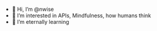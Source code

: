 - 👋 Hi, I’m @nwise
- 👀 I’m interested in APIs, Mindfulness, how humans think
- 🌱 I’m eternally learning 

<!---
nwise/nwise is a ✨ special ✨ repository because its `README.md` (this file) appears on your GitHub profile.
You can click the Preview link to take a look at your changes.
--->

